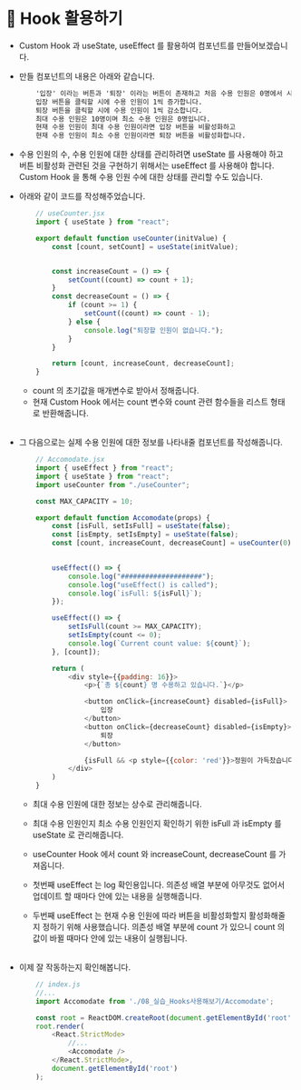 # 🔔 Hook 활용하기

- Custom Hook 과 useState, useEffect 를 활용하여 컴포넌트를 만들어보겠습니다. 

- 만들 컴포넌트의 내용은 아래와 같습니다. 
    ```txt
        '입장' 이라는 버튼과 '퇴장' 이라는 버튼이 존재하고 처음 수용 인원은 0명에서 시작합니다.
        입장 버튼을 클릭할 시에 수용 인원이 1씩 증가합니다.
        퇴장 버튼을 클릭할 시에 수용 인원이 1씩 감소합니다.
        최대 수용 인원은 10명이며 최소 수용 인원은 0명입니다.
        현재 수용 인원이 최대 수용 인원이라면 입장 버튼을 비활성화하고
        현재 수용 인원이 최소 수용 인원이라면 퇴장 버튼을 비활성화합니다. 
    ```

- 수용 인원의 수, 수용 인원에 대한 상태를 관리하려면 useState 를 사용해야 하고 버튼 비활성화 관련된 것을 구현하기 위해서는 useEffect 를 사용해야 합니다. Custom Hook 을 통해 수용 인원 수에 대한 상태를 관리할 수도 있습니다.

- 아래와 같이 코드를 작성해주었습니다.
    ```js
        // useCounter.jsx
        import { useState } from "react";

        export default function useCounter(initValue) {
            const [count, setCount] = useState(initValue);


            const increaseCount = () => {
                setCount((count) => count + 1);
            }
            const decreaseCount = () => {
                if (count >= 1) {
                    setCount((count) => count - 1);
                } else {
                    console.log("퇴장할 인원이 없습니다.");
                }
            }

            return [count, increaseCount, decreaseCount];
        }
    ```
    - count 의 초기값을 매개변수로 받아서 정해줍니다.
    - 현재 Custom Hook 에서는 count 변수와 count 관련 함수들을 리스트 형태로 반환해줍니다. <br/><br/>

- 그 다음으로는 실제 수용 인원에 대한 정보를 나타내줄 컴포넌트를 작성해줍니다. 
    ```js
        // Accomodate.jsx
        import { useEffect } from "react";
        import { useState } from "react";
        import useCounter from "./useCounter";

        const MAX_CAPACITY = 10;

        export default function Accomodate(props) {
            const [isFull, setIsFull] = useState(false);
            const [isEmpty, setIsEmpty] = useState(false);
            const [count, increaseCount, decreaseCount] = useCounter(0);
            

            useEffect(() => {
                console.log("####################");
                console.log("useEffect() is called");
                console.log(`isFull: ${isFull}`);
            });

            useEffect(() => {
                setIsFull(count >= MAX_CAPACITY);
                setIsEmpty(count <= 0);
                console.log(`Current count value: ${count}`);
            }, [count]);

            return (
                <div style={{padding: 16}}>
                    <p>{`총 ${count} 명 수용하고 있습니다.`}</p>

                    <button onClick={increaseCount} disabled={isFull}>
                        입장
                    </button>
                    <button onClick={decreaseCount} disabled={isEmpty}>
                        퇴장
                    </button>

                    {isFull && <p style={{color: 'red'}}>정원이 가득찼습니다.</p>}
                </div>
            )
        }
    ```
    - 최대 수용 인원에 대한 정보는 상수로 관리해줍니다.

    - 최대 수용 인원인지 최소 수용 인원인지 확인하기 위한 isFull 과 isEmpty 를 useState 로 관리해줍니다. 

    - useCounter Hook 에서 count 와 increaseCount, decreaseCount 를 가져옵니다.

    - 첫번째 useEffect 는 log 확인용입니다. 의존성 배열 부분에 아무것도 없어서 업데이트 할 때마다 안에 있는 내용을 실행해줍니다. 

    - 두번째 useEffect 는 현재 수용 인원에 따라 버튼을 비활성화할지 활성화해줄지 정하기 위해 사용했습니다. 의존성 배열 부분에 count 가 있으니 count 의 값이 바뀔 때마다 안에 있는 내용이 실행됩니다. <br/><br/>

- 이제 잘 작동하는지 확인해봅니다. 
    ```js
        // index.js
        //...
        import Accomodate from './08_실습_Hooks사용해보기/Accomodate';

        const root = ReactDOM.createRoot(document.getElementById('root'));
        root.render(
            <React.StrictMode>
                //...
                <Accomodate />
            </React.StrictMode>,
            document.getElementById('root')
        );
    ```